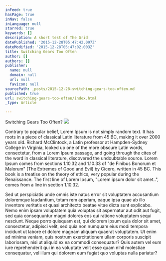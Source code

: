 ```yaml
---
inFeed: true
hasPage: true
inNav: false
inLanguage: null
starred: true
keywords: []
description: A short test of The Grid
datePublished: '2015-12-28T05:47:42.097Z'
dateModified: '2015-12-28T05:47:02.003Z'
title: Switching Gears Too Often
author: []
authors: []
publisher:
  name: null
  domain: null
  url: null
  favicon: null
sourcePath: _posts/2015-12-28-switching-gears-too-often.md
published: true
url: switching-gears-too-often/index.html
_type: Article

---
```

Switching Gears Too Often?
![](https://the-grid-user-content.s3-us-west-2.amazonaws.com/ec469832-9aa6-4ec8-a3e2-bc9edb6c85e8.jpg)

Contrary to popular belief, Lorem Ipsum is not simply random text. It has roots in a piece of classical Latin literature from 45 BC, making it over 2000 years old. Richard McClintock, a Latin professor at Hampden-Sydney College in Virginia, looked up one of the more obscure Latin words, consectetur, from a Lorem Ipsum passage, and going through the cites of the word in classical literature, discovered the undoubtable source. Lorem Ipsum comes from sections 1.10.32 and 1.10.33 of "de Finibus Bonorum et Malorum" (The Extremes of Good and Evil) by Cicero, written in 45 BC. This book is a treatise on the theory of ethics, very popular during the Renaissance. The first line of Lorem Ipsum, "Lorem ipsum dolor sit amet..", comes from a line in section 1.10.32\.

Sed ut perspiciatis unde omnis iste natus error sit voluptatem accusantium doloremque laudantium, totam rem aperiam, eaque ipsa quae ab illo inventore veritatis et quasi architecto beatae vitae dicta sunt explicabo. Nemo enim ipsam voluptatem quia voluptas sit aspernatur aut odit aut fugit, sed quia consequuntur magni dolores eos qui ratione voluptatem sequi nesciunt. Neque porro quisquam est, qui dolorem ipsum quia dolor sit amet, consectetur, adipisci velit, sed quia non numquam eius modi tempora incidunt ut labore et dolore magnam aliquam quaerat voluptatem. Ut enim ad minima veniam, quis nostrum exercitationem ullam corporis suscipit laboriosam, nisi ut aliquid ex ea commodi consequatur? Quis autem vel eum iure reprehenderit qui in ea voluptate velit esse quam nihil molestiae consequatur, vel illum qui dolorem eum fugiat quo voluptas nulla pariatur?